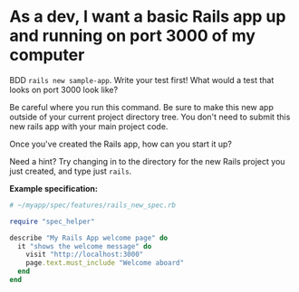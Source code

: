 # As a dev, I want a basic Rails app up and running on port 3000 of my computer

BDD `rails new sample-app`. Write your test first! What would a test that looks on port 3000 look like?

Be careful where you run this command. Be sure to make this new app outside of your current project directory tree. You don't need to submit this new rails app with your main project code.

Once you've created the Rails app, how can you start it up?

Need a hint? Try changing in to the directory for the new Rails project you just created, and type just `rails`.

**Example specification:**
```ruby
# ~/myapp/spec/features/rails_new_spec.rb

require "spec_helper"

describe "My Rails App welcome page" do
  it "shows the welcome message" do
    visit "http://localhost:3000"
    page.text.must_include "Welcome aboard"
  end
end
```

